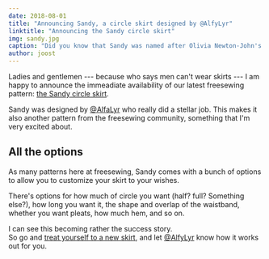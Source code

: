 ```yaml
---
date: 2018-08-01
title: "Announcing Sandy, a circle skirt designed by @AlfyLyr"
linktitle: "Announcing the Sandy circle skirt"
img: sandy.jpg
caption: "Did you know that Sandy was named after Olivia Newton-John's character in the move Grease?"
author: joost
---
```


Ladies and gentlemen \--- because who says men can't wear skirts \--- I am happy to announce the immeadiate availability of our latest freesewing pattern: [the Sandy circle skirt](/patterns/sandy).

Sandy was designed by [@AlfaLyr](/users/alfalyr) who really did a stellar job. This makes it also another pattern from the freesewing community, something that I'm very excited about.

## All the options

As many patterns here at freesewing, Sandy comes with a bunch of options to allow you to customize your skirt to your wishes.

There's options for how much of circle you want (half? full? Something else?), how long you want it, the shape and overlap of the waistband, whether you want pleats, how much hem, and so on.

I can see this becoming rather the success story.  
So go and [treat yourself to a new skirt](/draft/sandy), and let [@AlfyLyr](/users/alfalyr) know how it works out for you.